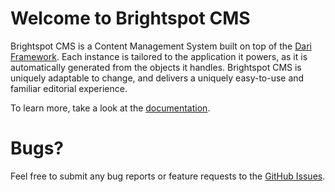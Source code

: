 Welcome to Brightspot CMS
=========================

Brightspot CMS is a Content Management System built on top of the
[Dari Framework](http://www.dariframework.org/). Each instance is tailored
to the application it powers, as it is automatically generated from the
objects it handles. Brightspot CMS is uniquely adaptable to change, and
delivers a uniquely easy-to-use and familiar editorial experience.

To learn more, take a look at the [documentation](http://perfectsense.github.com/brightspot-cms/).

Bugs?
=====

Feel free to submit any bug reports or feature requests to the
[GitHub Issues](https://github.com/perfectsense/brightspot-cms/issues).
